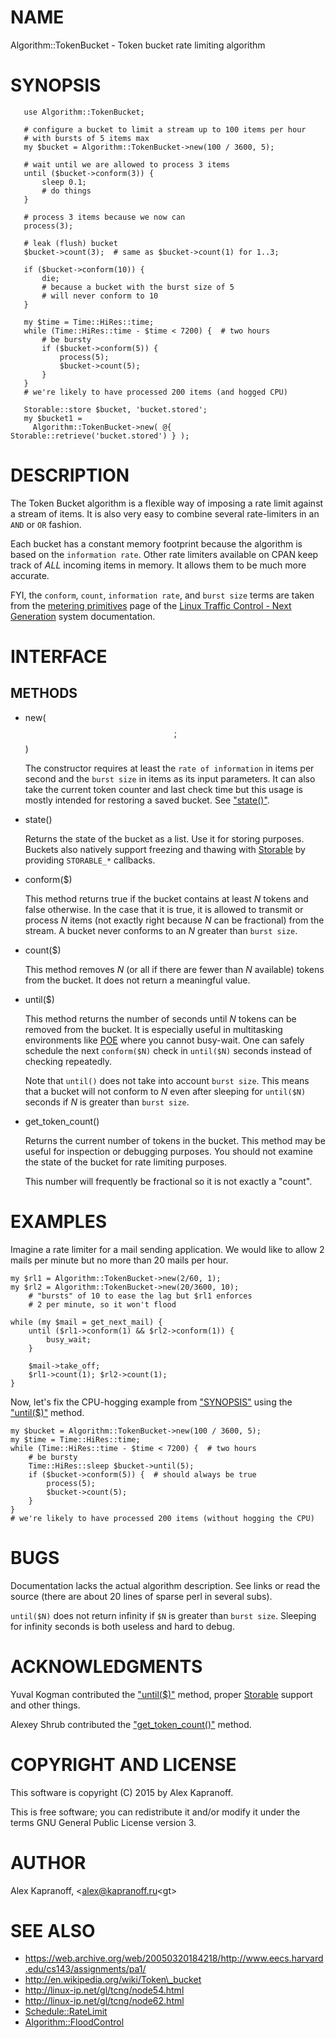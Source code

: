 # NAME

Algorithm::TokenBucket - Token bucket rate limiting algorithm

# SYNOPSIS

       use Algorithm::TokenBucket;

       # configure a bucket to limit a stream up to 100 items per hour
       # with bursts of 5 items max
       my $bucket = Algorithm::TokenBucket->new(100 / 3600, 5);

       # wait until we are allowed to process 3 items
       until ($bucket->conform(3)) {
           sleep 0.1;
           # do things
       }

       # process 3 items because we now can
       process(3);

       # leak (flush) bucket
       $bucket->count(3);  # same as $bucket->count(1) for 1..3;

       if ($bucket->conform(10)) {
           die;
           # because a bucket with the burst size of 5
           # will never conform to 10
       }

       my $time = Time::HiRes::time;
       while (Time::HiRes::time - $time < 7200) {  # two hours
           # be bursty
           if ($bucket->conform(5)) {
               process(5);
               $bucket->count(5);
           }
       }
       # we're likely to have processed 200 items (and hogged CPU)

       Storable::store $bucket, 'bucket.stored';
       my $bucket1 =
         Algorithm::TokenBucket->new( @{ Storable::retrieve('bucket.stored') } );

# DESCRIPTION

The Token Bucket algorithm is a flexible way of imposing a rate limit
against a stream of items. It is also very easy to combine several
rate-limiters in an `AND` or `OR` fashion.

Each bucket has a constant memory footprint because the algorithm is based
on the `information rate`.  Other rate limiters available on CPAN keep
track of _ALL_ incoming items in memory. It allows them to be much more
accurate.

FYI, the `conform`, `count`, `information rate`, and `burst size` terms
are taken from the [metering primitives](http://linux-ip.net/gl/tcng/node62.html)
page of the [Linux Traffic Control - Next Generation](http://linux-ip.net/gl/tcng/)
system documentation.

# INTERFACE

## METHODS

- new($$;$$)

    The constructor requires at least the `rate of information` in items per
    second and the `burst size` in items as its input parameters. It can also
    take the current token counter and last check time but this usage is mostly
    intended for restoring a saved bucket. See ["state()"](#state).

- state()

    Returns the state of the bucket as a list. Use it for storing purposes.
    Buckets also natively support freezing and thawing with [Storable](https://metacpan.org/pod/Storable) by
    providing `STORABLE_*` callbacks.

- conform($)

    This method returns true if the bucket contains at least _N_ tokens and
    false otherwise. In the case that it is true, it is allowed to transmit or
    process _N_ items (not exactly right because _N_ can be fractional) from
    the stream. A bucket never conforms to an _N_ greater than `burst size`.

- count($)

    This method removes _N_ (or all if there are fewer than _N_ available)
    tokens from the bucket.  It does not return a meaningful value.

- until($)

    This method returns the number of seconds until _N_ tokens can be removed
    from the bucket.  It is especially useful in multitasking environments like
    [POE](https://metacpan.org/pod/POE) where you cannot busy-wait. One can safely schedule the next
    `conform($N)` check in `until($N)` seconds instead of checking
    repeatedly.

    Note that `until()` does not take into account `burst size`. This means
    that a bucket will not conform to _N_ even after sleeping for `until($N)`
    seconds if _N_ is greater than `burst size`.

- get\_token\_count()

    Returns the current number of tokens in the bucket. This method may be
    useful for inspection or debugging purposes. You should not examine
    the state of the bucket for rate limiting purposes.

    This number will frequently be fractional so it is not exactly a
    "count".

# EXAMPLES

Imagine a rate limiter for a mail sending application. We would like to
allow 2 mails per minute but no more than 20 mails per hour.

    my $rl1 = Algorithm::TokenBucket->new(2/60, 1);
    my $rl2 = Algorithm::TokenBucket->new(20/3600, 10);
        # "bursts" of 10 to ease the lag but $rl1 enforces
        # 2 per minute, so it won't flood

    while (my $mail = get_next_mail) {
        until ($rl1->conform(1) && $rl2->conform(1)) {
            busy_wait;
        }

        $mail->take_off;
        $rl1->count(1); $rl2->count(1);
    }

Now, let's fix the CPU-hogging example from ["SYNOPSIS"](#synopsis) using
the ["until($)"](#until) method.

    my $bucket = Algorithm::TokenBucket->new(100 / 3600, 5);
    my $time = Time::HiRes::time;
    while (Time::HiRes::time - $time < 7200) {  # two hours
        # be bursty
        Time::HiRes::sleep $bucket->until(5);
        if ($bucket->conform(5)) {  # should always be true
            process(5);
            $bucket->count(5);
        }
    }
    # we're likely to have processed 200 items (without hogging the CPU)

# BUGS

Documentation lacks the actual algorithm description. See links or read
the source (there are about 20 lines of sparse perl in several subs).

`until($N)` does not return infinity if `$N` is greater than `burst
size`. Sleeping for infinity seconds is both useless and hard to debug.

# ACKNOWLEDGMENTS

Yuval Kogman contributed the ["until($)"](#until) method, proper [Storable](https://metacpan.org/pod/Storable) support
and other things.

Alexey Shrub contributed the ["get\_token\_count()"](#get_token_count) method.

# COPYRIGHT AND LICENSE

This software is copyright (C) 2015 by Alex Kapranoff.

This is free software; you can redistribute it and/or modify it under
the terms GNU General Public License version 3.

# AUTHOR

Alex Kapranoff, &lt;alex@kapranoff.ru&lt;gt>

# SEE ALSO

- https://web.archive.org/web/20050320184218/http://www.eecs.harvard.edu/cs143/assignments/pa1/
- http://en.wikipedia.org/wiki/Token\_bucket
- http://linux-ip.net/gl/tcng/node54.html
- http://linux-ip.net/gl/tcng/node62.html
- [Schedule::RateLimit](https://metacpan.org/pod/Schedule::RateLimit)
- [Algorithm::FloodControl](https://metacpan.org/pod/Algorithm::FloodControl)
